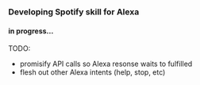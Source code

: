 ### Developing Spotify skill for Alexa

#### in progress...

TODO:
- promisify API calls so Alexa resonse waits to fulfilled
- flesh out other Alexa intents (help, stop, etc)
